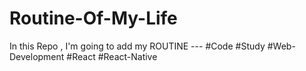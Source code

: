 # Routine-Of-My-Life
In this Repo , I'm going to add my ROUTINE  --- 
#Code 
#Study
#Web-Development
#React
#React-Native
